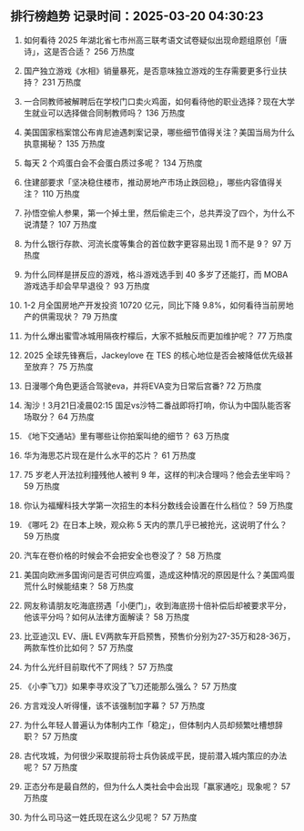 
## 排行榜趋势 记录时间：2025-03-20 04:30:23
  
  1. 如何看待 2025 年湖北省七市州高三联考语文试卷疑似出现命题组原创「唐诗」，这是否合适？ 256 万热度
    
  2. 国产独立游戏《水相》销量暴死，是否意味独立游戏的生存需要更多行业扶持？ 231 万热度
    
  3. 一合同教师被解聘后在学校门口卖火鸡面，如何看待他的职业选择？现在大学生就业可以选择做合同制教师吗？ 136 万热度
    
  4. 美国国家档案馆公布肯尼迪遇刺案记录，哪些细节值得关注？美国当局为什么执意揭秘？ 135 万热度
    
  5. 每天 2 个鸡蛋白会不会蛋白质过多呢？ 134 万热度
    
  6. 住建部要求「坚决稳住楼市，推动房地产市场止跌回稳」，哪些内容值得关注？ 110 万热度
    
  7. 孙悟空偷人参果，第一个掉土里，然后偷走三个，总共弄没了四个，为什么不说清楚？ 107 万热度
    
  8. 为什么银行存款、河流长度等集合的首位数字更容易出现 1 而不是 9？ 97 万热度
    
  9. 为什么同样是拼反应的游戏，格斗游戏选手到 40 多岁了还能打，而 MOBA 游戏选手却会早早退役？ 93 万热度
    
  10. 1-2 月全国房地产开发投资 10720 亿元，同比下降 9.8%，如何看待当前房地产的供需现状？ 79 万热度
    
  11. 为什么爆出蜜雪冰城用隔夜柠檬后，大家不抵触反而更加维护呢？ 77 万热度
    
  12. 2025 全球先锋赛后，Jackeylove 在 TES 的核心地位是否会被降低优先级甚至放弃？ 75 万热度
    
  13. 日漫哪个角色更适合驾驶eva，并将EVA变为日常后宫番? 72 万热度
    
  14. 淘沙！3月21日凌晨02:15 国足vs沙特二番战即将打响，你认为中国队能否客场取分？ 64 万热度
    
  15. 《地下交通站》里有哪些让你拍案叫绝的细节？ 63 万热度
    
  16. 华为海思芯片现在是什么水平的芯片？ 61 万热度
    
  17. 75 岁老人开法拉利撞残他人被判 9 年，这样的判决合理吗？他会去坐牢吗？ 59 万热度
    
  18. 你认为福耀科技大学第一次招生的本科分数线会设置在什么档位？ 59 万热度
    
  19. 《哪吒 2》在日本上映，观众称 5 天内的票几乎已被抢光，这说明了什么？ 59 万热度
    
  20. 汽车在卷价格的时候会不会把安全也卷没了？ 58 万热度
    
  21. 美国向欧洲多国询问是否可供应鸡蛋，造成这种情况的原因是什么？美国鸡蛋荒什么时候能结束？ 58 万热度
    
  22. 网友称请朋友吃海底捞遇「小便门」，收到海底捞十倍补偿后却被要求平分，他该平分吗？如何从法律方面解读？ 58 万热度
    
  23. 比亚迪汉L EV、唐L EV两款车开启预售，预售价分别为27-35万和28-36万，两款车性价比如何？ 57 万热度
    
  24. 为什么光纤目前取代不了网线？ 57 万热度
    
  25. 《小李飞刀》如果李寻欢没了飞刀还能那么强么？ 57 万热度
    
  26. 方言戏没人听得懂，该不该强制加字幕？ 57 万热度
    
  27. 为什么年轻人普遍认为体制内工作「稳定」，但体制内人员却频繁吐槽想辞职？ 57 万热度
    
  28. 古代攻城，为何很少采取提前将士兵伪装成平民，提前潜入城内策应的办法呢？ 57 万热度
    
  29. 正态分布是最自然的，但为什么人类社会中会出现「赢家通吃」现象呢？ 57 万热度
    
  30. 为什么司马这一姓氏现在这么少见呢？ 57 万热度
    